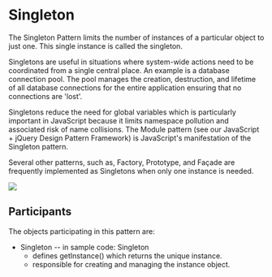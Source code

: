 # Singleton

The Singleton Pattern limits the number of instances of a particular object to just one. This single instance is called the singleton.

Singletons are useful in situations where system-wide actions need to be coordinated from a single central place. An example is a database connection pool. The pool manages the creation, destruction, and lifetime of all database connections for the entire application ensuring that no connections are 'lost'.

Singletons reduce the need for global variables which is particularly important in JavaScript because it limits namespace pollution and associated risk of name collisions. The Module pattern (see our JavaScript + jQuery Design Pattern Framework) is JavaScript's manifestation of the Singleton pattern.

Several other patterns, such as, Factory, Prototype, and Façade are frequently implemented as Singletons when only one instance is needed.

![](http://www.dofactory.com/images/diagrams/javascript/javascript-singleton.jpg)

## Participants

The objects participating in this pattern are:

* Singleton -- in sample code: Singleton
	* defines getInstance() which returns the unique instance.
	* responsible for creating and managing the instance object.
